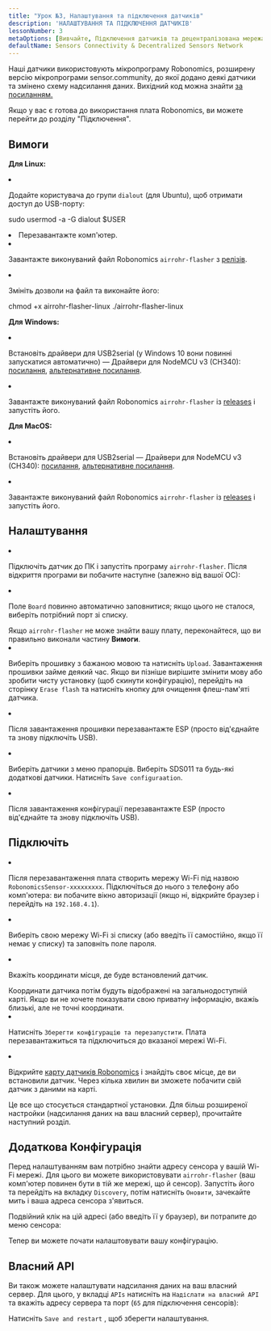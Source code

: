 ```yaml
---
title: "Урок №3, Налаштування та підключення датчиків"
description: 'НАЛАШТУВАННЯ ТА ПІДКЛЮЧЕННЯ ДАТЧИКІВ'
lessonNumber: 3
metaOptions: [Вивчайте, Підключення датчиків та децентралізована мережа датчиків]
defaultName: Sensors Connectivity & Decentralized Sensors Network
---
```


Наші датчики використовують мікропрограму Robonomics, розширену версію мікропрограми sensor.community, до якої додано деякі датчики та змінено схему надсилання даних. Вихідний код можна знайти [за посиланням.](https://github.com/LoSk-p/sensors-software/tree/master/airrohr-firmware)

Якщо у вас є готова до використання плата Robonomics, ви можете перейти до розділу "Підключення".

## Вимоги

**Для Linux:**

<List type="numbers">

<li>

Додайте користувача до групи `dialout` (для Ubuntu), щоб отримати доступ до USB-порту:

<LessonCodeWrapper language="bash" noLines>sudo usermod -a -G dialout $USER</LessonCodeWrapper>

</li>

<li>Перезавантажте комп'ютер.</li>

<li>

Завантажте виконуваний файл Robonomics `airrohr-flasher` з [релізів](https://github.com/airalab/sensors-connectivity/releases).

</li>

<li>

Змініть дозволи на файл та виконайте його:

<LessonCodeWrapper language="bash">chmod +x airrohr-flasher-linux
./airrohr-flasher-linux</LessonCodeWrapper>


</li>

</List>


**Для Windows:**

<List type="numbers">

<li>

Встановіть драйвери для USB2serial (у Windows 10 вони повинні запускатися автоматично) — Драйвери для NodeMCU v3 (CH340): [посилання](http://www.wch.cn/downloads/file/5.html), [альтернативне посилання](https://d.inf.re/luftdaten/CH341SER.ZIP). 

</li>

<li>

Завантажте виконуваний файл Robonomics `airrohr-flasher` із [releases](https://github.com/airalab/sensors-connectivity/releases) і запустіть його.

</li>

</List>

**Для MacOS:**

<List type="numbers">

<li>

Встановіть драйвери для USB2serial — Драйвери для NodeMCU v3 (CH340): [посилання](http://www.wch.cn/downloads/file/178.html), [альтернативне посилання](https://d.inf.re/luftdaten/CH341SER_MAC.ZIP).

</li>

<li>

Завантажте виконуваний файл Robonomics `airrohr-flasher` із [releases](https://github.com/airalab/sensors-connectivity/releases) і запустіть його.

</li>

</List>


## Налаштування

<List type="numbers">

<li>

Підключіть датчик до ПК і запустіть програму `airrohr-flasher`. Після відкриття програми ви побачите наступне (залежно від вашої ОС):

<LessonImages imageClasses="mb" src="sensors-connectivity-course/lesson-3-0.png" alt="tutorial image"/>

</li>

<li>

Поле `Board` повинно автоматично заповнитися; якщо цього не сталося, виберіть потрібний порт зі списку.

<RoboAcademyNote type="okay" title="INFO">
Якщо <code>airrohr-flasher</code> не може знайти вашу плату, переконайтеся, що ви правильно виконали частину <b>Вимоги</b>.
</RoboAcademyNote>

</li>

<li>

Виберіть прошивку з бажаною мовою та натисніть `Upload`. Завантаження прошивки займе деякий час. Якщо ви пізніше вирішите змінити мову або зробити чисту установку (щоб скинути конфігурацію), перейдіть на сторінку `Erase flash` та натисніть кнопку для очищення флеш-пам'яті датчика.

</li>

<li>

Після завантаження прошивки перезавантажте ESP (просто від'єднайте та знову підключіть USB).

</li>

<li>

Виберіть датчики з меню прапорців. Виберіть SDS011 та будь-які додаткові датчики. Натисніть `Save configuraation`.

</li>

<li>

Після завантаження конфігурації перезавантажте ESP (просто від'єднайте та знову підключіть USB).

</li>

</List>

## Підключіть

<List type="numbers">

<li>

Після перезавантаження плата створить мережу Wi-Fi під назвою `RobonomicsSensor-xxxxxxxxx`. Підключіться до нього з телефону або комп'ютера: ви побачите вікно авторизації (якщо ні, відкрийте браузер і перейдіть на `192.168.4.1`).

</li>

<li>

Виберіть свою мережу Wi-Fi зі списку (або введіть її самостійно, якщо її немає у списку) та заповніть поле пароля.

</li>

<li>

Вкажіть координати місця, де буде встановлений датчик.

<RoboAcademyNote type="warning" title="WARNING">
Координати датчика потім будуть відображені на загальнодоступній карті. Якщо ви не хочете показувати свою приватну інформацію, вкажіь близькі, але не точні координати.
</RoboAcademyNote>

<LessonImages src="sensors-connectivity-course/lesson-3-1.png" alt="tutorial image"/>

</li>

<li>

Натисніть `Зберегти конфігурацію та перезапустити`. Плата перезавантажиться та підключиться до вказаної мережі Wi-Fi.

</li>

<li>

Відкрийте [карту датчиків Robonomics](https://sensors.robonomics.network/#/) і знайдіть своє місце, де ви встановили датчик. Через кілька хвилин ви зможете побачити свій датчик з даними на карті.


<LessonImages src="sensors-connectivity-course/lesson-3-2.jpg" alt="tutorial image"/>

</li>

</List>

Це все що стосується стандартної установки. Для більш розширеної настройки (надсилання даних на ваш власний сервер), прочитайте наступний розділ.

## Додаткова Конфігурація

Перед налаштуванням вам потрібно знайти адресу сенсора у вашій Wi-Fi мережі. Для цього ви можете використовувати `airrohr-flasher` (ваш комп'ютер повинен бути в тій же мережі, що й сенсор). Запустіть його та перейдіть на вкладку `Discovery`, потім натисніть `Оновити`, зачекайте мить і ваша адреса сенсора з'явиться.

<LessonImages imageClasses="mb" src="sensors-connectivity-course/lesson-3-3.png" alt="tutorial image"/>

Подвійний клік на цій адресі (або введіть її у браузер), ви потрапите до меню сенсора:

<LessonImages imageClasses="mb" src="sensors-connectivity-course/lesson-3-4.png" alt="tutorial image"/>

Тепер ви можете почати налаштовувати вашу конфігурацію.


## Власний API

Ви також можете налаштувати надсилання даних на ваш власний сервер. Для цього, у вкладці `APIs` натисніть на `Надіслати на власний API` та вкажіть адресу сервера та порт (`65` для підключення сенсорів):

<LessonImages imageClasses="mb" src="sensors-connectivity-course/lesson-3-6.png" alt="tutorial image"/>

Натисніть `Save and restart` , щоб зберегти налаштування.